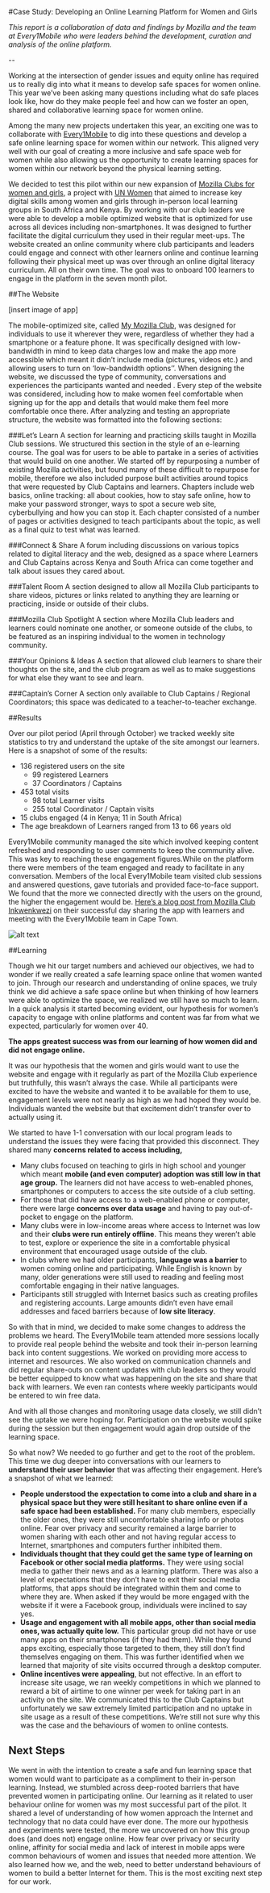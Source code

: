 #Case Study: Developing an Online Learning Platform for Women and Girls

*This report is a collaboration of data and findings by Mozilla and the team at Every1Mobile who were leaders behind the development, curation and analysis of the online platform.*

--

Working at the intersection of gender issues and equity online has required us to really dig into what it means to develop safe spaces for women online. This year we’ve been asking many questions including what do safe places look like, how do they make people feel and how can we foster an open, shared and collaborative learning space for women online.
 
Among the many new projects undertaken this year, an exciting one was to collaborate with [Every1Mobile](http://www.every1mobile.net/) to dig into these questions and develop a safe online learning space for women within our network. This aligned very well with our goal of creating a more inclusive and safe space web for women while also allowing us the opportunity to create learning spaces for women within our network beyond the physical learning setting.
 
We decided to test this pilot within our new expansion of [Mozilla Clubs for women and girls](https://learning.mozilla.org/blog/new-partnership-with-un-women-to-teach-key-digital-skills-to-women), a project with [UN Women](http://www.unwomen.org/en) that aimed to increase key digital skills among women and girls through in-person local learning groups in South Africa and Kenya. By working with our club leaders we were able to develop a mobile optimized website that is optimized for use across all devices including non-smartphones. It was designed to further facilitate the digital curriculum they used in their regular meet-ups. The website created an online community where club participants and leaders could engage and connect with other learners online and continue learning following their physical meet up was over through an online digital literacy curriculum. All on their own time. The goal was to onboard 100 learners to engage in the platform in the seven month pilot.

##The Website

[insert image of app] 

The mobile-optimized site, called [My Mozilla Club](http://mymoz.club/home/mymozclub/), was designed for individuals to use it wherever they were, regardless of whether they had a smartphone or a feature phone. It was specifically designed with low-bandwidth in mind to keep data charges low and make the app more accessible which meant it didn’t include media (pictures, videos etc.) and allowing users to turn on ‘low-bandwidth options’’. When designing the website, we discussed the type of community, conversations and experiences the participants wanted and needed . Every step of the website was considered, including how to make women feel comfortable when signing up for the app and details that would make them feel more comfortable once there. After analyzing and testing an appropriate structure, the website was formatted into the following sections:
 
###Let’s Learn
A section for learning and practicing skills taught in Mozilla Club sessions. We structured this section in the style of an e-learning course. The goal was for users to be able to partake in a series of activities that would build on one another. We started off by repurposing a number of existing Mozilla activities, but found many of these difficult to repurpose for mobile, therefore we also included purpose built activities around topics that were requested by Club Captains and learners. Chapters include web basics, online tracking: all about cookies, how to stay safe online, how to make your password stronger, ways to spot a secure web site, cyberbullying and how you can stop it. Each chapter consisted of a number of pages or activities designed to teach participants about the topic, as well as a final quiz to test what was learned.
 
###Connect & Share
A forum including discussions on various topics related to digital literacy and the web, designed as a space where Learners and Club Captains across Kenya and South Africa can come together and talk about issues they cared about.
 
###Talent Room
A section designed to allow all Mozilla Club participants to share videos, pictures or links related to anything they are learning or practicing, inside or outside of their clubs.
 
###Mozilla Club Spotlight
A section where Mozilla Club leaders and learners could nominate one another, or someone outside of the clubs, to be featured as an inspiring individual to the women in technology community.
 
###Your Opinions & Ideas
A section that allowed club learners to share their thoughts on the site, and the club program as well as to make suggestions for what else they want to see and learn.
 
###Captain’s Corner
A section only available to Club Captains / Regional Coordinators; this space was dedicated to a teacher-to-teacher exchange.

##Results
 
Over our pilot period (April through October) we tracked weekly site statistics to try and understand the uptake of the site amongst our learners. Here is a snapshot of some of the results:
* 136 registered users on the site
    * 99 registered Learners
    * 37 Coordinators / Captains
* 453 total visits
    * 98 total Learner visits
    * 255 total Coordinator / Captain visits
* 15 clubs engaged (4 in Kenya; 11 in South Africa)
* The age breakdown of Learners ranged from 13 to 66 years old
 
Every1Mobile community managed the site which involved keeping content refreshed and responding to user comments to keep the community alive. This was key to reaching these  engagement figures.While on the platform there were members of the team engaged and ready to facilitate in any conversation. Members of the local Every1Mobile team visited club sessions and answered questions, gave tutorials and provided face-to-face support. We found that the more we connected directly with the users on the ground, the higher the engagement would be. [Here’s a blog post from Mozilla Club Inkwenkwezi](https://uwcmozillaclubsite.wordpress.com/2016/10/08/teaching-the-web-made-fun/) on their successful day sharing the app with learners and meeting with the Every1Mobile team in Cape Town.

![alt text](https://uwcmozillaclubsite.files.wordpress.com/2016/10/img_20160909_134116.jpg?w=598&h=448 "Learners working with Every1Mobile Team")

##Learning

Though we hit our target numbers and achieved our objectives, we had to wonder if we really created a safe learning space online that women wanted to join. Through our research and understanding of online spaces, we truly think we did achieve a safe space online but when thinking of how learners were able to optimize the space, we realized we still have so much to learn. In a quick analysis it started becoming evident, our hypothesis for women’s capacity to engage  with online platforms and content was far from what we expected, particularly for women over 40.

**The apps greatest success was from our learning of how women did and did not engage online.** 

It was our hypothesis that the women and girls would want to use the website and engage with it regularly as part of the Mozilla Club experience but truthfully, this wasn’t always the case. While all participants were excited to have the website and wanted it to be available for them to use, engagement levels were not nearly as high as we had hoped they would be. Individuals wanted the website  but that excitement didn’t transfer over to actually using it. 

We started to have 1-1 conversation with our local program leads to understand the issues they were facing that provided this disconnect. They shared many **concerns related to access including,** 

* Many clubs focused on teaching to girls in high school and younger which meant **mobile (and even computer) adoption was still low in that age group.** The learners did not have access to web-enabled phones, smartphones or computers to access the site outside of a club setting.
* For those that did have access to a web-enabled phone or computer, there were large **concerns over data usage** and having to pay out-of-pocket to engage on the platform. 
* Many clubs were in low-income areas where access to Internet was low and their **clubs were run entirely offline**. This means they weren’t able to test, explore or experience the site in a comfortable physical environment that encouraged usage outside of the club.
* In clubs where we had older participants, **language was a barrier** to women coming online and participating. While English is known by many, older generations were still used to reading and feeling most comfortable engaging in their native languages. 
* Participants still struggled with Internet basics such as creating profiles and registering accounts. Large amounts didn’t even have email addresses and faced barriers because of **low site literacy**.
 
So with that in mind, we decided to make some changes to address the problems we heard. The Every1Mobile team attended more sessions locally to provide real people behind the website and took their in-person learning back into content suggestions. We worked on providing more access to internet and resources. We also worked on communication channels and did regular share-outs on content updates with club leaders so they would be better equipped to know what was happening on the site and share that back with learners. We even ran contests where weekly participants would be entered to win free data.
 
And with all those changes and monitoring usage data closely, we still didn’t see the uptake we were hoping for. Participation on the website would spike during the session but then engagement would again drop outside of the learning space. 

So what now? We needed to go further and get to the root of the problem. This time we dug deeper into conversations with our learners to **understand their user behavior** that was affecting their engagement. Here’s a snapshot of what we learned:

* **People understood the expectation to come into a club and share in a physical space but they were still hesitant to share online even if a safe space had been established.** For many club members, especially the older ones, they were still uncomfortable sharing info or photos online. Fear over privacy and security remained a large barrier to women sharing with each other and not having regular access to Internet, smartphones and computers further inhibited them. 
* **Individuals thought that they could get the same type of learning on Facebook or other social media platforms.** They were using social media to gather their news and as a learning platform. There was also a level of expectations that they don’t have to exit their social media platforms, that apps should be integrated within them and come to where they are. When asked if they would be more engaged with the website if it were a Facebook group, individuals were inclined to say yes.
* **Usage and engagement with all mobile apps, other than social media ones, was actually quite low.** This particular group did not have or use many apps on their smartphones (if they had them). While they found apps exciting, especially those targeted to them, they still don’t find themselves engaging on them. This was further identified when we learned that majority of site visits occurred through a desktop computer.  
* **Online incentives were appealing**, but not effective. In an effort to increase site usage, we ran weekly competitions in which we planned to reward a bit of airtime to one winner per week for taking part in an activity on the site. We communicated this to the Club Captains but unfortunately we saw extremely limited participation and no uptake in site usage as a result of these competitions. We’re still not sure why this was the case and the behaviours of women to online contests.
 
## Next Steps
 
We went in with the intention to create a safe and fun learning space that women would want to participate as a compliment to their in-person learning. Instead, we stumbled across deep-rooted barriers that have prevented women in participating online. Our learning as it related to user behaviour online for women was my most successful part of the pilot. It shared a level of understanding of how women approach the Internet and technology that no data could have ever done. The more our hypothesis and experiments were tested, the more we uncovered on how this group does (and does not) engage online. How fear over privacy or security online, affinity for social media and lack of interest in mobile apps were common behaviours of women and issues that needed more attention. We also learned how we, and the web, need to better understand behaviours of women to build a better Internet for them. This is the most exciting next step for our work. 






